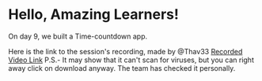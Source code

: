 # Hello, Amazing Learners!

On day 9, we built a Time-countdown app.



Here is the link to the session's recording, made by @Thav33
[Recorded Video Link](https://drive.google.com/uc?id=1ZAYjgREl51IApsMcUxbUmFvd7P3LIbVm&export=download)
P.S.- It may show that it can't scan for viruses, but you can right away click on download anyway. The team has checked it personally.
